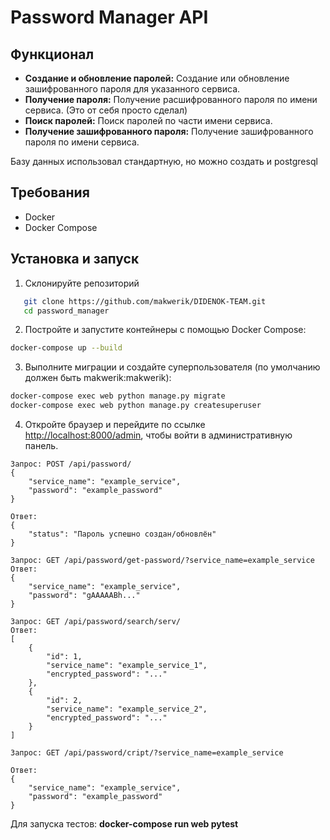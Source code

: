# Password Manager API


## Функционал

- **Создание и обновление паролей:** Создание или обновление зашифрованного пароля для указанного сервиса.
- **Получение пароля:** Получение расшифрованного пароля по имени сервиса. (Это от себя просто сделал)
- **Поиск паролей:** Поиск паролей по части имени сервиса.
- **Получение зашифрованного пароля:** Получение зашифрованного пароля по имени сервиса.

Базу данных использовал стандартную, но можно создать и postgresql
## Требования

- Docker
- Docker Compose

## Установка и запуск

1. Склонируйте репозиторий
```bash
   git clone https://github.com/makwerik/DIDENOK-TEAM.git
   cd password_manager
````
2. Постройте и запустите контейнеры с помощью Docker Compose:
````bash
docker-compose up --build
````
3. Выполните миграции и создайте суперпользователя (по умолчанию должен быть makwerik:makwerik):
````bash
docker-compose exec web python manage.py migrate
docker-compose exec web python manage.py createsuperuser
````

4. Откройте браузер и перейдите по ссылке [http://localhost:8000/admin](http://localhost:8000/admin), чтобы войти в административную панель.


````
Запрос: POST /api/password/
{
    "service_name": "example_service",
    "password": "example_password"
}

Ответ:
{
    "status": "Пароль успешно создан/обновлён"
}
````

````
Запрос: GET /api/password/get-password/?service_name=example_service
Ответ:
{
    "service_name": "example_service",
    "password": "gAAAAABh..."
}
````


````
Запрос: GET /api/password/search/serv/
Ответ:
[
    {
        "id": 1,
        "service_name": "example_service_1",
        "encrypted_password": "..."
    },
    {
        "id": 2,
        "service_name": "example_service_2",
        "encrypted_password": "..."
    }
]
````


````
Запрос: GET /api/password/cript/?service_name=example_service

Ответ:
{
    "service_name": "example_service",
    "password": "example_password"
}

````

Для запуска тестов:
**docker-compose run web pytest**